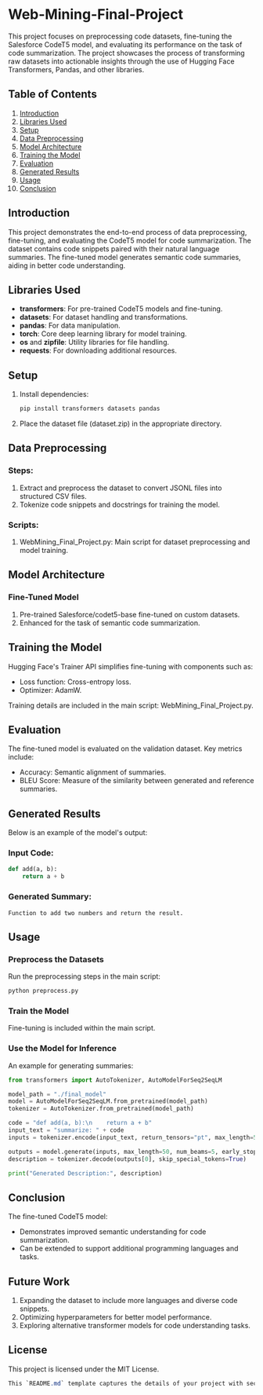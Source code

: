 # Web-Mining-Final-Project

This project focuses on preprocessing code datasets, fine-tuning the Salesforce CodeT5 model, and evaluating its performance on the task of code summarization. The project showcases the process of transforming raw datasets into actionable insights through the use of Hugging Face Transformers, Pandas, and other libraries.

## Table of Contents

1. [Introduction](#introduction)
2. [Libraries Used](#libraries-used)
3. [Setup](#setup)
4. [Data Preprocessing](#data-preprocessing)
5. [Model Architecture](#model-architecture)
6. [Training the Model](#training-the-model)
7. [Evaluation](#evaluation)
8. [Generated Results](#generated-results)
9. [Usage](#usage)
10. [Conclusion](#conclusion)

## Introduction

This project demonstrates the end-to-end process of data preprocessing, fine-tuning, and evaluating the CodeT5 model for code summarization. The dataset contains code snippets paired with their natural language summaries. The fine-tuned model generates semantic code summaries, aiding in better code understanding.

## Libraries Used

- **transformers**: For pre-trained CodeT5 models and fine-tuning.
- **datasets**: For dataset handling and transformations.
- **pandas**: For data manipulation.
- **torch**: Core deep learning library for model training.
- **os** and **zipfile**: Utility libraries for file handling.
- **requests**: For downloading additional resources.

## Setup

1. Install dependencies:
   ```bash
   pip install transformers datasets pandas

2. Place the dataset file (dataset.zip) in the appropriate directory.

## Data Preprocessing

### Steps:

1. Extract and preprocess the dataset to convert JSONL files into structured CSV files.
2. Tokenize code snippets and docstrings for training the model.

### Scripts:

1. WebMining_Final_Project.py: Main script for dataset preprocessing and model training.

## Model Architecture

### Fine-Tuned Model

1. Pre-trained Salesforce/codet5-base fine-tuned on custom datasets.
2. Enhanced for the task of semantic code summarization.

## Training the Model

Hugging Face's Trainer API simplifies fine-tuning with components such as:
- Loss function: Cross-entropy loss.
- Optimizer: AdamW.

Training details are included in the main script: WebMining_Final_Project.py.

## Evaluation

The fine-tuned model is evaluated on the validation dataset. Key metrics include:
- Accuracy: Semantic alignment of summaries.
- BLEU Score: Measure of the similarity between generated and reference summaries.

## Generated Results

Below is an example of the model's output:

### Input Code:

```python
def add(a, b):
    return a + b
```
### Generated Summary:

```text
Function to add two numbers and return the result.
```
## Usage

### Preprocess the Datasets

Run the preprocessing steps in the main script:
```bash
python preprocess.py
```
### Train the Model

Fine-tuning is included within the main script.

### Use the Model for Inference

An example for generating summaries:

```python
from transformers import AutoTokenizer, AutoModelForSeq2SeqLM

model_path = "./final_model"
model = AutoModelForSeq2SeqLM.from_pretrained(model_path)
tokenizer = AutoTokenizer.from_pretrained(model_path)

code = "def add(a, b):\n    return a + b"
input_text = "summarize: " + code
inputs = tokenizer.encode(input_text, return_tensors="pt", max_length=512, truncation=True)

outputs = model.generate(inputs, max_length=50, num_beams=5, early_stopping=True)
description = tokenizer.decode(outputs[0], skip_special_tokens=True)

print("Generated Description:", description)
```
## Conclusion

The fine-tuned CodeT5 model:
- Demonstrates improved semantic understanding for code summarization.
- Can be extended to support additional programming languages and tasks.

## Future Work

1. Expanding the dataset to include more languages and diverse code snippets.
2. Optimizing hyperparameters for better model performance.
3. Exploring alternative transformer models for code understanding tasks.

## License

This project is licensed under the MIT License.
```css
This `README.md` template captures the details of your project with sections similar to the example provided. Adjust the content to match your specific project details and workflows.
```
